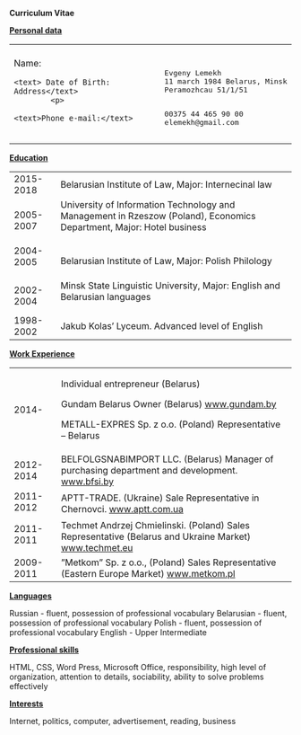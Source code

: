 **Curriculum Vitae**

**<span style="text-decoration:underline;">Personal data</span>**


<table>
      <tr>
           <td>
          Name:
            <p>

    <text> Date of Birth: Address</text>   
            <p>

    <text>Phone e-mail:</text>
   </td>
   <td>




<pre class="prettyprint">
<p>
Evgeny Lemekh 
11 march 1984 Belarus, Minsk
Peramozhcau 51/1/51
<p>
00375 44 465 90 00
elemekh@gmail.com
</pre>


   </td>
  </tr>
</table>


**<span style="text-decoration:underline;">Education</span>**


<table>
  <tr>
   <td>
       2015-2018
   </td>
   <td>
        Belarusian Institute of Law, Major: Internecinal law 
   </td>
  </tr>
  <tr>
   <td>
        2005-2007
   </td>
   <td>
        University of Information Technology and Management in Rzeszow (Poland), Economics Department, Major: Hotel business
<p>

    
   </td>
  </tr>
  <tr>
   <td> 
       2004-2005
<p>

                    
   </td>
   <td>
        Belarusian Institute of Law, Major: Polish Philology
   </td>
  </tr>
  <tr>
   <td> 2002-2004
   </td>
   <td>
        Minsk State Linguistic University, Major: English and Belarusian languages
<p>

    
   </td>
  </tr>
  <tr>
   <td>
    1998-2002
   </td>
   <td>
    Jakub Kolas’ Lyceum. Advanced level of English
   </td>
  </tr>
</table>



   **<span style="text-decoration:underline;">Work Experience</span>**


<table>
  <tr>
   <td>2014-
   </td>
   <td>
     
Individual entrepreneur (Belarus)
<p>

   Gundam Belarus Owner (Belarus) <a href="https://www.gundam.by">www.gundam.by</a>
<p>

   METALL-EXPRES Sp. z o.o. (Poland) Representative – Belarus
   </td>
  </tr>
  <tr>
   <td>
    2012-2014
   </td>
   <td>
    BELFOLGSNABIMPORT LLC. (Belarus) Manager of purchasing department and development. <a href="http://www.bfsi.by/">www.bfsi.by</a>
   </td>
  </tr>
  <tr>
   <td>
    2011-2012
   </td>
   <td rowspan="2" >
    APTT-TRADE. (Ukraine) Sale Representative in Chernovci. <a href="http://www.aptt.com.ua/">www.aptt.com.ua</a>
   </td>
  </tr>
  <tr>
   <td>
   </td>
  </tr>
  <tr>
   <td>
    2011-2011
   </td>
   <td rowspan="2" >
    Techmet Andrzej Chmielinski. (Poland) Sales Representative (Belarus and Ukraine Market) <a href="http://www.techmet.eu/">www.techmet.eu</a>
   </td>
  </tr>
  <tr>
   <td>
   </td>
  </tr>
  <tr>
   <td>
    2009- 2011
   </td>
   <td>
    ”Metkom” Sp. z o.o., (Poland) Sales Representative (Eastern Europe Market) <a href="http://www.metkom.pl/">www.metkom.pl</a>
   </td>
  </tr>
</table>


**<span style="text-decoration:underline;">Languages</span>**



Russian - fluent, possession of professional vocabulary
Belarusian - fluent, possession of professional vocabulary
Polish - fluent, possession of professional vocabulary 
English - Upper Intermediate



**<span style="text-decoration:underline;">Professional skills</span>**


HTML, CSS, Word Press, Microsoft Office, responsibility, high level of organization, attention to details, sociability, ability to solve problems effectively





**<span style="text-decoration:underline;">Interests</span>**



Internet, politics, computer, advertisement, reading, business



